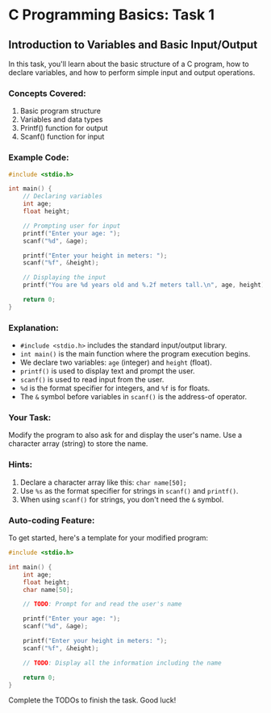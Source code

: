 # C Programming Basics: Task 1

## Introduction to Variables and Basic Input/Output

In this task, you'll learn about the basic structure of a C program, how to declare variables, and how to perform simple input and output operations.

### Concepts Covered:
1. Basic program structure
2. Variables and data types
3. Printf() function for output
4. Scanf() function for input

### Example Code:

```c
#include <stdio.h>

int main() {
    // Declaring variables
    int age;
    float height;

    // Prompting user for input
    printf("Enter your age: ");
    scanf("%d", &age);

    printf("Enter your height in meters: ");
    scanf("%f", &height);

    // Displaying the input
    printf("You are %d years old and %.2f meters tall.\n", age, height);

    return 0;
}
```

### Explanation:
- `#include <stdio.h>` includes the standard input/output library.
- `int main()` is the main function where the program execution begins.
- We declare two variables: `age` (integer) and `height` (float).
- `printf()` is used to display text and prompt the user.
- `scanf()` is used to read input from the user.
- `%d` is the format specifier for integers, and `%f` is for floats.
- The `&` symbol before variables in `scanf()` is the address-of operator.

### Your Task:
Modify the program to also ask for and display the user's name. Use a character array (string) to store the name.

### Hints:
1. Declare a character array like this: `char name[50];`
2. Use `%s` as the format specifier for strings in `scanf()` and `printf()`.
3. When using `scanf()` for strings, you don't need the `&` symbol.

### Auto-coding Feature:
To get started, here's a template for your modified program:

```c
#include <stdio.h>

int main() {
    int age;
    float height;
    char name[50];

    // TODO: Prompt for and read the user's name

    printf("Enter your age: ");
    scanf("%d", &age);

    printf("Enter your height in meters: ");
    scanf("%f", &height);

    // TODO: Display all the information including the name

    return 0;
}
```

Complete the TODOs to finish the task. Good luck!